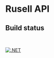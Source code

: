 # Rusell API

## Build status
<br/>

[![.NET](https://github.com/cantte/Rusell.Api/actions/workflows/dotnet.yml/badge.svg)](https://github.com/cantte/Rusell.Api/actions/workflows/dotnet.yml)